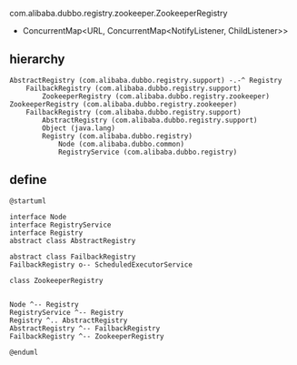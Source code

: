 com.alibaba.dubbo.registry.zookeeper.ZookeeperRegistry

* ConcurrentMap<URL, ConcurrentMap<NotifyListener, ChildListener>>

## hierarchy
```
AbstractRegistry (com.alibaba.dubbo.registry.support) -.-^ Registry
    FailbackRegistry (com.alibaba.dubbo.registry.support)
        ZookeeperRegistry (com.alibaba.dubbo.registry.zookeeper)
ZookeeperRegistry (com.alibaba.dubbo.registry.zookeeper)
    FailbackRegistry (com.alibaba.dubbo.registry.support)
        AbstractRegistry (com.alibaba.dubbo.registry.support)
        Object (java.lang)
        Registry (com.alibaba.dubbo.registry)
            Node (com.alibaba.dubbo.common)
            RegistryService (com.alibaba.dubbo.registry)
```

## define
```plantuml
@startuml

interface Node
interface RegistryService
interface Registry
abstract class AbstractRegistry

abstract class FailbackRegistry
FailbackRegistry o-- ScheduledExecutorService

class ZookeeperRegistry


Node ^-- Registry
RegistryService ^-- Registry
Registry ^.. AbstractRegistry
AbstractRegistry ^-- FailbackRegistry
FailbackRegistry ^-- ZookeeperRegistry

@enduml
```